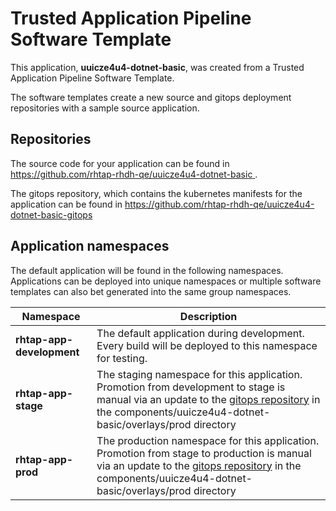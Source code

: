 # Trusted Application Pipeline Software Template

This application, **uuicze4u4-dotnet-basic**, was created from a Trusted Application Pipeline Software Template.

The software templates create a new source and gitops deployment repositories with a sample source application. 

## Repositories

The source code for your application can be found in [https://github.com/rhtap-rhdh-qe/uuicze4u4-dotnet-basic ](https://github.com/rhtap-rhdh-qe/uuicze4u4-dotnet-basic ).
 
The gitops repository, which contains the kubernetes manifests for the application can be found in 
[https://github.com/rhtap-rhdh-qe/uuicze4u4-dotnet-basic-gitops ](https://github.com/rhtap-rhdh-qe/uuicze4u4-dotnet-basic-gitops ) 

## Application namespaces 

The default application will be found in the following namespaces. Applications can be deployed into unique namespaces or multiple software templates can also bet generated into the same group namespaces.  

|  Namespace   |  Description   |  
| -------- | -------- |   
| **rhtap-app-development** | The default application during development. Every build will be deployed to this namespace for testing. | 
| **rhtap-app-stage** | The staging namespace for this application. Promotion from development to stage is manual via an update to the [gitops repository](https://github.com/rhtap-rhdh-qe/uuicze4u4-dotnet-basic-gitops ) in the components/uuicze4u4-dotnet-basic/overlays/prod directory |  
| **rhtap-app-prod** | The production namespace for this application. Promotion from stage to production is manual via an update to the [gitops repository](https://github.com/rhtap-rhdh-qe/uuicze4u4-dotnet-basic-gitops ) in the components/uuicze4u4-dotnet-basic/overlays/prod directory | 
